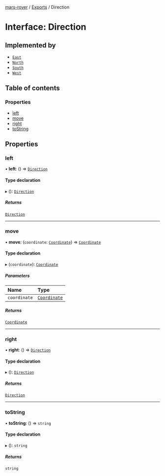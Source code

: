 [mars-rover](../README.md) / [Exports](../modules.md) / Direction

# Interface: Direction

## Implemented by

- [`East`](../classes/East.md)
- [`North`](../classes/North.md)
- [`South`](../classes/South.md)
- [`West`](../classes/West.md)

## Table of contents

### Properties

- [left](Direction.md#left)
- [move](Direction.md#move)
- [right](Direction.md#right)
- [toString](Direction.md#tostring)

## Properties

### left

• **left**: () => [`Direction`](Direction.md)

#### Type declaration

▸ (): [`Direction`](Direction.md)

##### Returns

[`Direction`](Direction.md)

___

### move

• **move**: (`coordinate`: [`Coordinate`](Coordinate.md)) => [`Coordinate`](Coordinate.md)

#### Type declaration

▸ (`coordinate`): [`Coordinate`](Coordinate.md)

##### Parameters

| Name | Type |
| :------ | :------ |
| `coordinate` | [`Coordinate`](Coordinate.md) |

##### Returns

[`Coordinate`](Coordinate.md)

___

### right

• **right**: () => [`Direction`](Direction.md)

#### Type declaration

▸ (): [`Direction`](Direction.md)

##### Returns

[`Direction`](Direction.md)

___

### toString

• **toString**: () => `string`

#### Type declaration

▸ (): `string`

##### Returns

`string`
